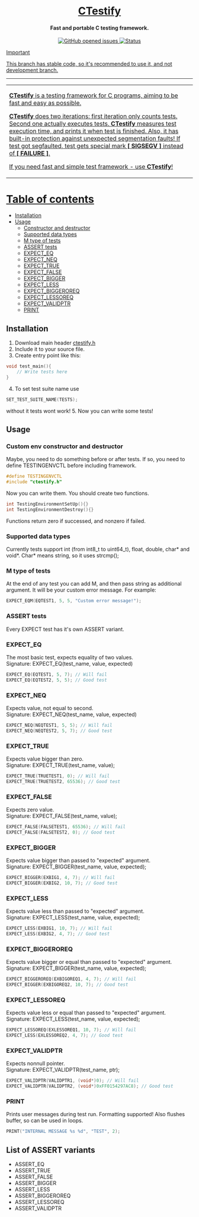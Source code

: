 <h1 align="center">
  <br>
  <a href="https://github.com/HyperWinX/CTestify/archive/master.zip">CTestify</a>
</h1>

<h4 align="center">Fast and portable C testing framework.</h4>

<p align="center">
    <a href="https://github.com/HyperWinX/CTestify/issues">
    <img src="https://img.shields.io/github/issues/HyperWinX/CTestify?color=lime"
         alt="GitHub opened issues">
    <img src="https://img.shields.io/badge/status-stable-lime"
         alt="Status">
</p>

> [!IMPORTANT]
> This branch has stable code, so it's recommended to use it, and not development branch.

---
<table>
<tr>
<td>

**CTestify** is a testing framework for C programs, aiming to be fast and easy as possible.

**CTestify** does two iterations: first iteration only counts tests. Second one actually executes tests. **CTestify** measures test execution time, and prints it when test is finished. Also, it has built-in protection against unexpected segmentation faults! If test got segfaulted, test gets special mark **[ SIGSEGV ]** instead of **[ FAILURE ]**.

If you need fast and simple test framework - use **CTestify**!

</td>
</tr>
</table>

# Table of contents
- [Installation](#installation)
- [Usage](#usage)
    - [Constructor and destructor](#custom-env-constructor-and-destructor)
    - [Supported data types](#supported-data-types)
    - [M type of tests](#m-type-of-tests)
    - [ASSERT tests](#assert-tests)
    - [EXPECT_EQ](#expect_eq)
    - [EXPECT_NEQ](#expect_neq)
    - [EXPECT_TRUE](#expect_true)
    - [EXPECT_FALSE](#expect_false)
    - [EXPECT_BIGGER](#expect_bigger)
    - [EXPECT_LESS](#expect_less)
    - [EXPECT_BIGGEROREQ](#expect_biggeroreq)
    - [EXPECT_LESSOREQ](#expect_lessoreq)
    - [EXPECT_VALIDPTR](#expect_validptr)
    - [PRINT](#print)

## Installation
1. Download main header [ctestify.h](ctestify.h)
2. Include it to your source file.
3. Create entry point like this:
```c
void test_main(){
    // Write tests here
}
```
4. To set test suite name use
```c
SET_TEST_SUITE_NAME(TESTS);
```
without it tests wont work!
5. Now you can write some tests!

## Usage

### Custom env constructor and destructor
Maybe, you need to do something before or after tests. If so, you need to define TESTINGENVCTL before including framework.
```c
#define TESTINGENVCTL
#include "ctestify.h"
```
Now you can write them. You should create two functions.
```c
int TestingEnvironmentSetUp(){}
int TestingEnvironmentDestroy(){}
```
Functions return zero if successed, and nonzero if failed.

### Supported data types
Currently tests support int (from int8_t to uint64_t), float, double, char* and void*. Char* means string, so it uses strcmp();

### M type of tests
At the end of any test you can add M, and then pass string as additional argument. It will be your custom error message. For example:
```c
EXPECT_EQM(EQTEST1, 5, 5, "Custom error message!");
```

### ASSERT tests
Every EXPECT test has it's own ASSERT variant.

### EXPECT_EQ
The most basic test, expects equality of two values.  
Signature: EXPECT_EQ(test_name, value, expected)
```c
EXPECT_EQ(EQTEST1, 5, 7); // Will fail
EXPECT_EQ(EQTEST2, 5, 5); // Good test
```

### EXPECT_NEQ
Expects value, not equal to second.  
Signature: EXPECT_NEQ(test_name, value, expected)
```c
EXPECT_NEQ(NEQTEST1, 5, 5); // Will fail
EXPECT_NEQ(NEQTEST2, 5, 7); // Good test
```

### EXPECT_TRUE
Expects value bigger than zero.  
Signature: EXPECT_TRUE(test_name, value);
```c
EXPECT_TRUE(TRUETEST1, 0); // Will fail
EXPECT_TRUE(TRUETEST2, 65536); // Good test
```

### EXPECT_FALSE
Expects zero value.  
Signature: EXPECT_FALSE(test_name, value);
```c
EXPECT_FALSE(FALSETEST1, 65536); // Will fail
EXPECT_FALSE(FALSETEST2, 0); // Good test
```

### EXPECT_BIGGER
Expects value bigger than passed to "expected" argument.  
Signature: EXPECT_BIGGER(test_name, value, expected);
```c
EXPECT_BIGGER(EXBIG1, 4, 7); // Will fail
EXPECT_BIGGER(EXBIG2, 10, 7); // Good test
```

### EXPECT_LESS
Expects value less than passed to "expected" argument.  
Signature: EXPECT_LESS(test_name, value, expected);
```c
EXPECT_LESS(EXBIG1, 10, 7); // Will fail
EXPECT_LESS(EXBIG2, 4, 7); // Good test
```

### EXPECT_BIGGEROREQ
Expects value bigger or equal than passed to "expected" argument.  
Signature: EXPECT_BIGGER(test_name, value, expected);
```c
EXPECT_BIGGEROREQ(EXBIGOREQ1, 4, 7); // Will fail
EXPECT_BIGGER(EXBIGOREQ2, 10, 7); // Good test
```

### EXPECT_LESSOREQ
Expects value less or equal than passed to "expected" argument.  
Signature: EXPECT_LESS(test_name, value, expected);
```c
EXPECT_LESSOREQ(EXLESSOREQ1, 10, 7); // Will fail
EXPECT_LESS(EXLESSOREQ2, 4, 7); // Good test
```

### EXPECT_VALIDPTR
Expects nonnull pointer.  
Signature: EXPECT_VALIDPTR(test_name, ptr);
```c
EXPECT_VALIDPTR(VALIDPTR1, (void*)0); // Will fail
EXPECT_VALIDPTR(VALIDPTR2, (void*)0xFF0154297AC8); // Good test
```

### PRINT
Prints user messages during test run. Formatting supported! Also flushes buffer, so can be used in loops.
```c
PRINT("INTERNAL MESSAGE %s %d", "TEST", 2);
```

## List of ASSERT variants
- ASSERT_EQ
- ASSERT_TRUE
- ASSERT_FALSE
- ASSERT_BIGGER
- ASSERT_LESS
- ASSERT_BIGGEROREQ
- ASSERT_LESSOREQ
- ASSERT_VALIDPTR

